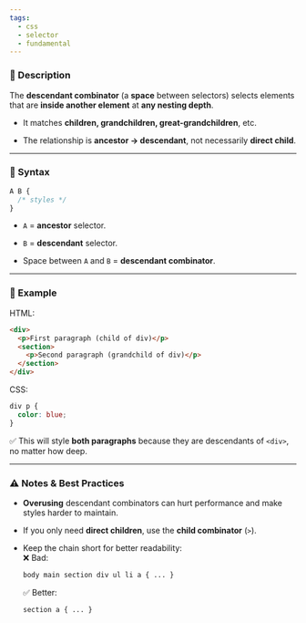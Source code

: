 ```yaml
---
tags:
  - css
  - selector
  - fundamental
---
```


### 📌 Description

The **descendant combinator** (a **space** between selectors) selects elements that are **inside another element** at **any nesting depth**.

- It matches **children, grandchildren, great-grandchildren**, etc.
    
- The relationship is **ancestor → descendant**, not necessarily **direct child**.
    

---

### 📍 Syntax

```css
A B {
  /* styles */
}
```

- `A` = **ancestor** selector.
    
- `B` = **descendant** selector.
    
- Space between `A` and `B` = **descendant combinator**.
    

---

### 📍 Example

HTML:

```html
<div>
  <p>First paragraph (child of div)</p>
  <section>
    <p>Second paragraph (grandchild of div)</p>
  </section>
</div>
```

CSS:

```css
div p {
  color: blue;
}
```

✅ This will style **both paragraphs** because they are descendants of `<div>`, no matter how deep.

---

### ⚠️ Notes & Best Practices

- **Overusing** descendant combinators can hurt performance and make styles harder to maintain.
    
- If you only need **direct children**, use the **child combinator** (`>`).
    
- Keep the chain short for better readability:  
    ❌ Bad:
    
    ```css
    body main section div ul li a { ... }
    ```
    
    ✅ Better:
    
    ```css
    section a { ... }
    ```
    